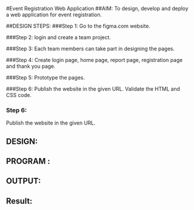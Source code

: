 #Event Registration Web Application
##AIM:
To design, develop and deploy a web application for event registration.

##DESIGN STEPS:
###Step 1:
Go to the figma.com website.

###Step 2:
login and create a team project.

###Step 3:
Each team members can take part in designing the pages.

###Step 4:
Create login page, home page, report page, registration page and thank you page.

###Step 5:
Prototype the pages.

###Step 6:
Publish the website in the given URL.
Validate the HTML and CSS code.

### Step 6:

Publish the website in the given URL.

## DESIGN:

## PROGRAM :

## OUTPUT:


## Result:

